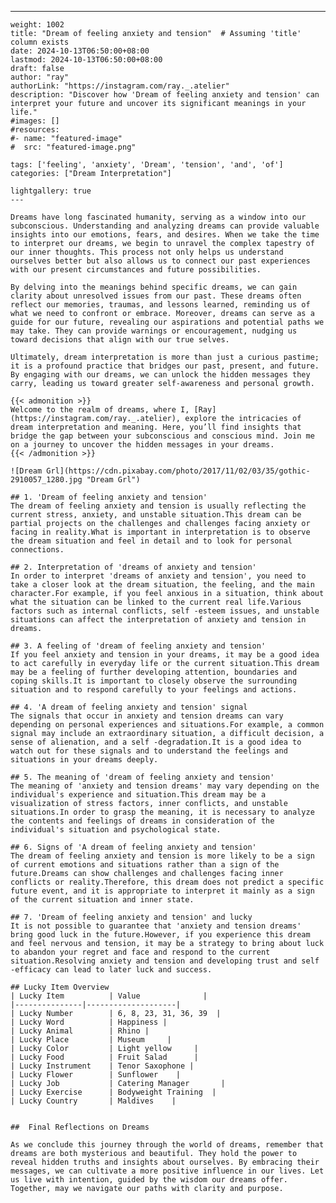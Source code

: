 ---
    weight: 1002
    title: "Dream of feeling anxiety and tension"  # Assuming 'title' column exists
    date: 2024-10-13T06:50:00+08:00
    lastmod: 2024-10-13T06:50:00+08:00
    draft: false
    author: "ray"
    authorLink: "https://instagram.com/ray._.atelier"
    description: "Discover how 'Dream of feeling anxiety and tension' can interpret your future and uncover its significant meanings in your life."
    #images: []
    #resources:
    #- name: "featured-image"
    #  src: "featured-image.png"
    
    tags: ['feeling', 'anxiety', 'Dream', 'tension', 'and', 'of']
    categories: ["Dream Interpretation"]
    
    lightgallery: true
    ---
    
    Dreams have long fascinated humanity, serving as a window into our subconscious. Understanding and analyzing dreams can provide valuable insights into our emotions, fears, and desires. When we take the time to interpret our dreams, we begin to unravel the complex tapestry of our inner thoughts. This process not only helps us understand ourselves better but also allows us to connect our past experiences with our present circumstances and future possibilities.
    
    By delving into the meanings behind specific dreams, we can gain clarity about unresolved issues from our past. These dreams often reflect our memories, traumas, and lessons learned, reminding us of what we need to confront or embrace. Moreover, dreams can serve as a guide for our future, revealing our aspirations and potential paths we may take. They can provide warnings or encouragement, nudging us toward decisions that align with our true selves.
    
    Ultimately, dream interpretation is more than just a curious pastime; it is a profound practice that bridges our past, present, and future. By engaging with our dreams, we can unlock the hidden messages they carry, leading us toward greater self-awareness and personal growth.
    
    {{< admonition >}}
    Welcome to the realm of dreams, where I, [Ray](https://instagram.com/ray._.atelier), explore the intricacies of dream interpretation and meaning. Here, you’ll find insights that bridge the gap between your subconscious and conscious mind. Join me on a journey to uncover the hidden messages in your dreams.
    {{< /admonition >}}
    
    ![Dream Grl](https://cdn.pixabay.com/photo/2017/11/02/03/35/gothic-2910057_1280.jpg "Dream Grl")
    
    ## 1. 'Dream of feeling anxiety and tension'
    The dream of feeling anxiety and tension is usually reflecting the current stress, anxiety, and unstable situation.This dream can be partial projects on the challenges and challenges facing anxiety or facing in reality.What is important in interpretation is to observe the dream situation and feel in detail and to look for personal connections.
    
    ## 2. Interpretation of 'dreams of anxiety and tension'
    In order to interpret 'dreams of anxiety and tension', you need to take a closer look at the dream situation, the feeling, and the main character.For example, if you feel anxious in a situation, think about what the situation can be linked to the current real life.Various factors such as internal conflicts, self -esteem issues, and unstable situations can affect the interpretation of anxiety and tension in dreams.
    
    ## 3. A feeling of 'dream of feeling anxiety and tension'
    If you feel anxiety and tension in your dreams, it may be a good idea to act carefully in everyday life or the current situation.This dream may be a feeling of further developing attention, boundaries and coping skills.It is important to closely observe the surrounding situation and to respond carefully to your feelings and actions.
    
    ## 4. 'A dream of feeling anxiety and tension' signal
    The signals that occur in anxiety and tension dreams can vary depending on personal experiences and situations.For example, a common signal may include an extraordinary situation, a difficult decision, a sense of alienation, and a self -degradation.It is a good idea to watch out for these signals and to understand the feelings and situations in your dreams deeply.
    
    ## 5. The meaning of 'dream of feeling anxiety and tension'
    The meaning of 'anxiety and tension dreams' may vary depending on the individual's experience and situation.This dream may be a visualization of stress factors, inner conflicts, and unstable situations.In order to grasp the meaning, it is necessary to analyze the contents and feelings of dreams in consideration of the individual's situation and psychological state.
    
    ## 6. Signs of 'A dream of feeling anxiety and tension'
    The dream of feeling anxiety and tension is more likely to be a sign of current emotions and situations rather than a sign of the future.Dreams can show challenges and challenges facing inner conflicts or reality.Therefore, this dream does not predict a specific future event, and it is appropriate to interpret it mainly as a sign of the current situation and inner state.
    
    ## 7. 'Dream of feeling anxiety and tension' and lucky
    It is not possible to guarantee that 'anxiety and tension dreams' bring good luck in the future.However, if you experience this dream and feel nervous and tension, it may be a strategy to bring about luck to abandon your regret and face and respond to the current situation.Resolving anxiety and tension and developing trust and self -efficacy can lead to later luck and success.
    
    ## Lucky Item Overview
    | Lucky Item          | Value              |
    |---------------|--------------------|
    | Lucky Number        | 6, 8, 23, 31, 36, 39  |
    | Lucky Word          | Happiness |
    | Lucky Animal        | Rhino |
    | Lucky Place         | Museum     |
    | Lucky Color         | Light yellow     |
    | Lucky Food          | Fruit Salad      |
    | Lucky Instrument    | Tenor Saxophone |
    | Lucky Flower        | Sunflower    |
    | Lucky Job           | Catering Manager       |
    | Lucky Exercise      | Bodyweight Training  |
    | Lucky Country       | Maldives    |
    
    
    ##  Final Reflections on Dreams
    
    As we conclude this journey through the world of dreams, remember that dreams are both mysterious and beautiful. They hold the power to reveal hidden truths and insights about ourselves. By embracing their messages, we can cultivate a more positive influence in our lives. Let us live with intention, guided by the wisdom our dreams offer. Together, may we navigate our paths with clarity and purpose.
    